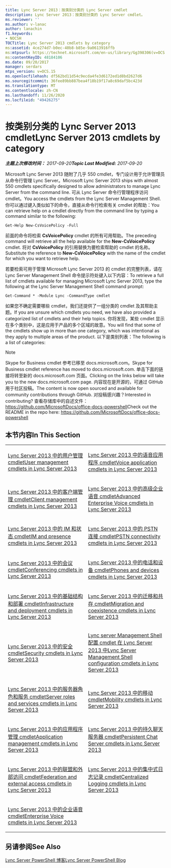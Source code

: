 ```yaml
---
title: Lync Server 2013：按类别分类的 Lync Server cmdlet
description: Lync Server 2013：按类别分类的 Lync Server cmdlet。
ms.reviewer: ''
ms.author: v-lanac
author: lanachin
f1.keywords:
- NOCSH
TOCTitle: Lync Server 2013 cmdlets by category
ms:assetid: 4ce274d7-b0ec-40b8-b85e-9a0613916ffb
ms:mtpsurl: https://technet.microsoft.com/en-us/library/Gg398306(v=OCS.15)
ms:contentKeyID: 48184106
ms.date: 09/20/2017
manager: serdars
mtps_version: v=OCS.15
ms.openlocfilehash: df562bd11d54c9ecda4fe3d6172ed1d8bd2627d6
ms.sourcegitcommit: 36fee89bb887bea4f18b19f17a8c69daf5bc423d
ms.translationtype: MT
ms.contentlocale: zh-CN
ms.lasthandoff: 11/26/2020
ms.locfileid: "49426275"
---
```

# <a name="lync-server-2013-cmdlets-by-category"></a><span data-ttu-id="fe81b-103">按类别分类的 Lync Server 2013 cmdlet</span><span class="sxs-lookup"><span data-stu-id="fe81b-103">Lync Server 2013 cmdlets by category</span></span>

<div data-xmlns="http://www.w3.org/1999/xhtml">

<div class="topic" data-xmlns="http://www.w3.org/1999/xhtml" data-msxsl="urn:schemas-microsoft-com:xslt" data-cs="https://msdn.microsoft.com/">

<div data-asp="https://msdn2.microsoft.com/asp">



</div>

<div id="mainSection">

<div id="mainBody"><span data-ttu-id="fe81b-104">

<span> </span></span><span class="sxs-lookup"><span data-stu-id="fe81b-104">

<span> </span></span></span>

<span data-ttu-id="fe81b-105">_**主题上次修改时间：** 2017-09-20_</span><span class="sxs-lookup"><span data-stu-id="fe81b-105">_**Topic Last Modified:** 2017-09-20_</span></span>

<span data-ttu-id="fe81b-106">Microsoft Lync Server 2013 随附了几乎 550 cmdlet，专门设计用于允许管理员从命令行管理 Lync Server。</span><span class="sxs-lookup"><span data-stu-id="fe81b-106">Microsoft Lync Server 2013 ships with almost 550 cmdlets specifically designed to allow administrators to manage Lync Server from the command line.</span></span> <span data-ttu-id="fe81b-107">可从 Lync Server 命令行管理程序访问 cmdlet。</span><span class="sxs-lookup"><span data-stu-id="fe81b-107">You access the cmdlets from the Lync Server Management Shell.</span></span> <span data-ttu-id="fe81b-108">你可以通过键入类似如下的命令，直接从命令行检索有关 cmdlet 的帮助：</span><span class="sxs-lookup"><span data-stu-id="fe81b-108">You can retrieve help on a cmdlet directly from the command line by typing a command similar to the following:</span></span>

    Get-Help New-CsVoicePolicy -Full

<span data-ttu-id="fe81b-109">前面的命令将检索 **CsVoicePolicy** cmdlet 的所有可用帮助。</span><span class="sxs-lookup"><span data-stu-id="fe81b-109">The preceding command will retrieve all the help available for the **New-CsVoicePolicy** cmdlet.</span></span> <span data-ttu-id="fe81b-110">将对 **CsVoicePolicy** 的引用替换为要检索帮助的 cmdlet 的名称。</span><span class="sxs-lookup"><span data-stu-id="fe81b-110">Substitute the reference to **New-CsVoicePolicy** with the name of the cmdlet for which you want to retrieve help.</span></span>

<span data-ttu-id="fe81b-111">若要检索可用于管理 Microsoft Lync Server 2013 的 cmdlet 的完整列表，请在 Lync Server Management Shell 命令提示符处键入以下内容：</span><span class="sxs-lookup"><span data-stu-id="fe81b-111">To retrieve a full list of cmdlets available for managing Microsoft Lync Server 2013, type the following at the Lync Server Management Shell command prompt:</span></span>

    Get-Command * -Module Lync -CommandType cmdlet

<span data-ttu-id="fe81b-112">如果您不确定需要哪些 cmdlet，我们还提供了一组分类的 cmdlet 及其帮助主题。</span><span class="sxs-lookup"><span data-stu-id="fe81b-112">If you are unsure which cmdlets you need, we have also provided a categorized list of cmdlets and their help topics.</span></span> <span data-ttu-id="fe81b-113">你将发现，某些 cmdlet 显示在多个类别中，这是应用于产品的多个区域的故意。</span><span class="sxs-lookup"><span data-stu-id="fe81b-113">You will find that some of the cmdlets show up in more than one category, which was intentional as they apply to multiple areas of the product.</span></span> <span data-ttu-id="fe81b-114">以下是类别列表：</span><span class="sxs-lookup"><span data-stu-id="fe81b-114">The following is a list of categories:</span></span>

<div>


> [!NOTE]
> <span data-ttu-id="fe81b-115">Skype for Business cmdlet 参考已移至 docs.microsoft.com。</span><span class="sxs-lookup"><span data-stu-id="fe81b-115">Skype for Business cmdlet reference has moved to docs.microsoft.com.</span></span> <span data-ttu-id="fe81b-116">单击下面的链接将转至新的 docs.microsoft.com 页面。</span><span class="sxs-lookup"><span data-stu-id="fe81b-116">Clicking on the links below will take you to the new docs.microsoft.com page.</span></span> <span data-ttu-id="fe81b-117">内容现在是开源的，可通过 GitHub 用于社区投稿。</span><span class="sxs-lookup"><span data-stu-id="fe81b-117">The content is now open sourced and available for community contributions through GitHub.</span></span> <span data-ttu-id="fe81b-118">对投稿感兴趣？</span><span class="sxs-lookup"><span data-stu-id="fe81b-118">Interested in contributing?</span></span> <span data-ttu-id="fe81b-119">查看存储库中的自述文件： <A href="https://github.com/microsoftdocs/office-docs-powershell">https://github.com/MicrosoftDocs/office-docs-powershell</A></span><span class="sxs-lookup"><span data-stu-id="fe81b-119">Check out the README in the repo here: <A href="https://github.com/microsoftdocs/office-docs-powershell">https://github.com/MicrosoftDocs/office-docs-powershell</A></span></span>



</div>

<div>

## <a name="in-this-section"></a><span data-ttu-id="fe81b-120">本节内容</span><span class="sxs-lookup"><span data-stu-id="fe81b-120">In This Section</span></span>


<table>
<colgroup>
<col style="width: 50%" />
<col style="width: 50%" />
</colgroup>
<tbody>
<tr class="odd">
<td><p><span data-ttu-id="fe81b-121"><a href="lync-server-2013-user-management-cmdlets.md">Lync Server 2013 中的用户管理 cmdlet</a></span><span class="sxs-lookup"><span data-stu-id="fe81b-121"><a href="lync-server-2013-user-management-cmdlets.md">User management cmdlets in Lync Server 2013</a></span></span></p></td>
<td><p><span data-ttu-id="fe81b-122"><a href="lync-server-2013-voice-application-cmdlets.md">Lync Server 2013 中的语音应用程序 cmdlet</a></span><span class="sxs-lookup"><span data-stu-id="fe81b-122"><a href="lync-server-2013-voice-application-cmdlets.md">Voice application cmdlets in Lync Server 2013</a></span></span></p></td>
</tr>
<tr class="even">
<td><p><span data-ttu-id="fe81b-123"><a href="lync-server-2013-client-management-cmdlets.md">Lync Server 2013 中的客户端管理 cmdlet</a></span><span class="sxs-lookup"><span data-stu-id="fe81b-123"><a href="lync-server-2013-client-management-cmdlets.md">Client management cmdlets in Lync Server 2013</a></span></span></p></td>
<td><p><span data-ttu-id="fe81b-124"><a href="lync-server-2013-advanced-enterprise-voice-cmdlets.md">Lync Server 2013 中的高级企业语音 cmdlet</a></span><span class="sxs-lookup"><span data-stu-id="fe81b-124"><a href="lync-server-2013-advanced-enterprise-voice-cmdlets.md">Advanced Enterprise Voice cmdlets in Lync Server 2013</a></span></span></p></td>
</tr>
<tr class="odd">
<td><p><span data-ttu-id="fe81b-125"><a href="lync-server-2013-im-and-presence-cmdlets.md">Lync Server 2013 中的 IM 和状态 cmdlet</a></span><span class="sxs-lookup"><span data-stu-id="fe81b-125"><a href="lync-server-2013-im-and-presence-cmdlets.md">IM and presence cmdlets in Lync Server 2013</a></span></span></p></td>
<td><p><span data-ttu-id="fe81b-126"><a href="lync-server-2013-pstn-connectivity-cmdlets.md">Lync Server 2013 中的 PSTN 连接 cmdlet</a></span><span class="sxs-lookup"><span data-stu-id="fe81b-126"><a href="lync-server-2013-pstn-connectivity-cmdlets.md">PSTN connectivity cmdlets in Lync Server 2013</a></span></span></p></td>
</tr>
<tr class="even">
<td><p><span data-ttu-id="fe81b-127"><a href="lync-server-2013-conferencing-cmdlets.md">Lync Server 2013 中的会议 cmdlet</a></span><span class="sxs-lookup"><span data-stu-id="fe81b-127"><a href="lync-server-2013-conferencing-cmdlets.md">Conferencing cmdlets in Lync Server 2013</a></span></span></p></td>
<td><p><span data-ttu-id="fe81b-128"><a href="lync-server-2013-phones-and-devices-cmdlets.md">Lync Server 2013 中的电话和设备 cmdlet</a></span><span class="sxs-lookup"><span data-stu-id="fe81b-128"><a href="lync-server-2013-phones-and-devices-cmdlets.md">Phones and devices cmdlets in Lync Server 2013</a></span></span></p></td>
</tr>
<tr class="odd">
<td><p><span data-ttu-id="fe81b-129"><a href="lync-server-2013-infrastructure-and-deployment-cmdlets.md">Lync Server 2013 中的基础结构和部署 cmdlet</a></span><span class="sxs-lookup"><span data-stu-id="fe81b-129"><a href="lync-server-2013-infrastructure-and-deployment-cmdlets.md">Infrastructure and deployment cmdlets in Lync Server 2013</a></span></span></p></td>
<td><p><span data-ttu-id="fe81b-130"><a href="lync-server-2013-migration-and-coexistence-cmdlets.md">Lync Server 2013 中的迁移和共存 cmdlet</a></span><span class="sxs-lookup"><span data-stu-id="fe81b-130"><a href="lync-server-2013-migration-and-coexistence-cmdlets.md">Migration and coexistence cmdlets in Lync Server 2013</a></span></span></p></td>
</tr>
<tr class="even">
<td><p><span data-ttu-id="fe81b-131"><a href="lync-server-2013-security-cmdlets.md">Lync Server 2013 中的安全 cmdlet</a></span><span class="sxs-lookup"><span data-stu-id="fe81b-131"><a href="lync-server-2013-security-cmdlets.md">Security cmdlets in Lync Server 2013</a></span></span></p></td>
<td><p><span data-ttu-id="fe81b-132"><a href="lync-server-2013-lync-server-management-shell-configuration-cmdlets.md">Lync server Management Shell 配置 cmdlet 在 Lync Server 2013 中</a></span><span class="sxs-lookup"><span data-stu-id="fe81b-132"><a href="lync-server-2013-lync-server-management-shell-configuration-cmdlets.md">Lync Server Management Shell configuration cmdlets in Lync Server 2013</a></span></span></p></td>
</tr>
<tr class="odd">
<td><p><span data-ttu-id="fe81b-133"><a href="lync-server-2013-server-roles-and-services-cmdlets.md">Lync Server 2013 中的服务器角色和服务 cmdlet</a></span><span class="sxs-lookup"><span data-stu-id="fe81b-133"><a href="lync-server-2013-server-roles-and-services-cmdlets.md">Server roles and services cmdlets in Lync Server 2013</a></span></span></p></td>
<td><p><span data-ttu-id="fe81b-134"><a href="lync-server-2013-mobility-cmdlets.md">Lync Server 2013 中的移动 cmdlet</a></span><span class="sxs-lookup"><span data-stu-id="fe81b-134"><a href="lync-server-2013-mobility-cmdlets.md">Mobility cmdlets in Lync Server 2013</a></span></span></p></td>
</tr>
<tr class="even">
<td><p><span data-ttu-id="fe81b-135"><a href="lync-server-2013-application-management-cmdlets.md">Lync Server 2013 中的应用程序管理 cmdlet</a></span><span class="sxs-lookup"><span data-stu-id="fe81b-135"><a href="lync-server-2013-application-management-cmdlets.md">Application management cmdlets in Lync Server 2013</a></span></span></p></td>
<td><p><span data-ttu-id="fe81b-136"><a href="lync-server-2013-persistent-chat-server-cmdlets.md">Lync Server 2013 中的持久聊天服务器 cmdlet</a></span><span class="sxs-lookup"><span data-stu-id="fe81b-136"><a href="lync-server-2013-persistent-chat-server-cmdlets.md">Persistent Chat Server cmdlets in Lync Server 2013</a></span></span></p></td>
</tr>
<tr class="odd">
<td><p><span data-ttu-id="fe81b-137"><a href="lync-server-2013-federation-and-external-access-cmdlets.md">Lync Server 2013 中的联盟和外部访问 cmdlet</a></span><span class="sxs-lookup"><span data-stu-id="fe81b-137"><a href="lync-server-2013-federation-and-external-access-cmdlets.md">Federation and external access cmdlets in Lync Server 2013</a></span></span></p></td>
<td><p><span data-ttu-id="fe81b-138"><a href="lync-server-2013-centralized-logging-cmdlets.md">Lync Server 2013 中的集中式日志记录 cmdlet</a></span><span class="sxs-lookup"><span data-stu-id="fe81b-138"><a href="lync-server-2013-centralized-logging-cmdlets.md">Centralized Logging cmdlets in Lync Server 2013</a></span></span></p></td>
</tr>
<tr class="even">
<td><p><span data-ttu-id="fe81b-139"><a href="lync-server-2013-enterprise-voice-cmdlets.md">Lync Server 2013 中的企业语音 cmdlet</a></span><span class="sxs-lookup"><span data-stu-id="fe81b-139"><a href="lync-server-2013-enterprise-voice-cmdlets.md">Enterprise Voice cmdlets in Lync Server 2013</a></span></span></p></td>
<td></td>
</tr>
</tbody>
</table>


</div>

<div>

## <a name="see-also"></a><span data-ttu-id="fe81b-140">另请参阅</span><span class="sxs-lookup"><span data-stu-id="fe81b-140">See Also</span></span>


[<span data-ttu-id="fe81b-141">Lync Server PowerShell 博客</span><span class="sxs-lookup"><span data-stu-id="fe81b-141">Lync Server PowerShell Blog</span></span>](https://go.microsoft.com/fwlink/p/?linkid=203150)  
  

<span data-ttu-id="fe81b-142"></div>

</div>

<span> </span>

</div>

</div>

</span><span class="sxs-lookup"><span data-stu-id="fe81b-142"></div>

</div>

<span> </span>

</div>

</div>

</span></span></div>

